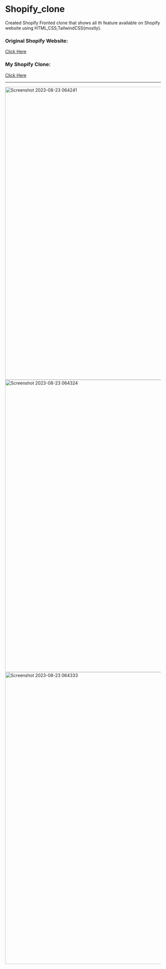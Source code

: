 <h1>Shopify_clone</h1>
Created Shopify Fronted clone that shows all th feature available on Shopify website using HTML,CSS,TailwindCSS(mostly).
<h3>Original Shopify Website:</h3><a href="https://shorturl.at/ACGL6" >Click Here</a>
<h3>My Shopify Clone:</h3><a href="https://shorturl.at/bqrtH" >Click Here</a>
<hr>
<img width="949" alt="Screenshot 2023-08-23 064241" src="https://github.com/saurav-tiwari03/Shopify_clone/assets/116860218/ebfae410-5bd5-4e98-b4e6-9cb4d2b80c6c">
<img width="947" alt="Screenshot 2023-08-23 064324" src="https://github.com/saurav-tiwari03/Shopify_clone/assets/116860218/eefd66f1-ea24-4409-87b7-ec442e795a9a">
<img width="946" alt="Screenshot 2023-08-23 064333" src="https://github.com/saurav-tiwari03/Shopify_clone/assets/116860218/40e62d6c-2d01-4b89-a699-ac1843d0611a">
